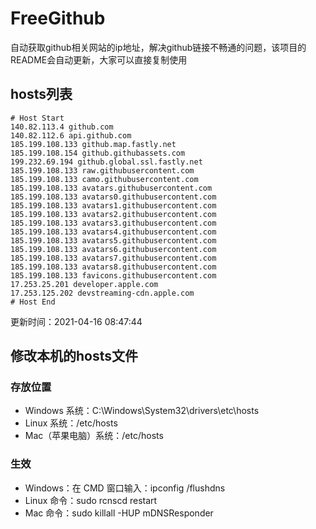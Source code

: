 # FreeGithub
自动获取github相关网站的ip地址，解决github链接不畅通的问题，该项目的README会自动更新，大家可以直接复制使用

## hosts列表
```base
# Host Start
140.82.113.4 github.com
140.82.112.6 api.github.com
185.199.108.133 github.map.fastly.net
185.199.108.154 github.githubassets.com
199.232.69.194 github.global.ssl.fastly.net
185.199.108.133 raw.githubusercontent.com
185.199.108.133 camo.githubusercontent.com
185.199.108.133 avatars.githubusercontent.com
185.199.108.133 avatars0.githubusercontent.com
185.199.108.133 avatars1.githubusercontent.com
185.199.108.133 avatars2.githubusercontent.com
185.199.108.133 avatars3.githubusercontent.com
185.199.108.133 avatars4.githubusercontent.com
185.199.108.133 avatars5.githubusercontent.com
185.199.108.133 avatars6.githubusercontent.com
185.199.108.133 avatars7.githubusercontent.com
185.199.108.133 avatars8.githubusercontent.com
185.199.108.133 favicons.githubusercontent.com
17.253.25.201 developer.apple.com
17.253.125.202 devstreaming-cdn.apple.com
# Host End
```

更新时间：2021-04-16 08:47:44

## 修改本机的hosts文件
### 存放位置
* Windows 系统：C:\Windows\System32\drivers\etc\hosts
* Linux 系统：/etc/hosts
* Mac（苹果电脑）系统：/etc/hosts

### 生效
* Windows：在 CMD 窗口输入：ipconfig /flushdns
* Linux 命令：sudo rcnscd restart
* Mac 命令：sudo killall -HUP mDNSResponder